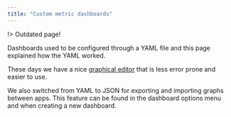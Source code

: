 ```yaml
---
title: "Custom metric dashboards"
---
```


!> Outdated page!

Dashboards used to be configured through a YAML file and this page explained how the YAML worked.

These days we have a nice [graphical editor](https://appsignal.com/redirect-to/app?to=dashboard&overlay=dashboardForm) that is less error prone and easier to use.

We also switched from YAML to JSON for exporting and importing graphs between apps. This feature can be found in the dashboard options menu and when creating a new dashboard.
